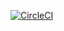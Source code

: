 [![CircleCI](https://circleci.com/gh/Mesqualito/image-referencer.svg?style=svg)](https://circleci.com/gh/Mesqualito/image-referencer) 
